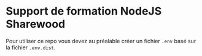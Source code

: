 # Support de formation NodeJS Sharewood

Pour utiliser ce repo vous devez au préalable créer un fichier `.env` basé sur la fichier `.env.dist`.